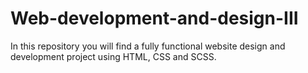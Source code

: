 # Web-development-and-design-III
In this repository you will find a fully functional website design and development project using HTML, CSS and SCSS.
